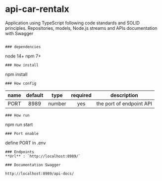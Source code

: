 # api-car-rentalx

Application using TypeScript following code standards and SOLID principles. Repositories, models, Node.js streams and APIs documentation with Swagger

```

### dependencies 
```
node 14+
npm 7+
```
### How install
```
npm install
```
### How config 
```
|      name      | default |  type  | required |                            description                            |
| :------------: | :-----: | :----: | :------: | :---------------------------------------------------------------: |
|      PORT      |  8989   | number |   yes    |                     the port of endpoint API                      |


```
### How run
```
npm run start
```
### Port enable
```
define PORT in .env
```
### Endpoints
**Url** : `http://localhost:8989/`

### Documentation Swagger

http://localhost:8989/api-docs/
